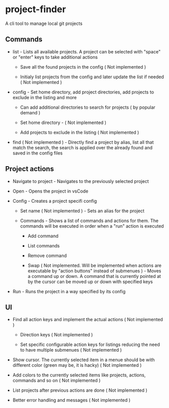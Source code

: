# project-finder

A cli tool to manage local git projects

## Commands

- list - Lists all available projects. A project can be selected with "space" or "enter" keys to take additional actions
  
  - Save all the found projects in the config ( Not implemented )

  - Initialy list projects from the config and later update the list if needed ( Not implemented )

- config - Set home directory, add project directories, add projects to exclude in the listing and more
  
  - Can add additional directories to search for projects ( by popular demand ) 

  - Set home directory - ( Not implemented )

  - Add projects to exclude in the listing ( Not implemented )

- find ( Not implemented ) - Directly find a project by alias, list all that match the search, the search is applied over the already found and saved in the config files

## Project actions

- Navigate to project - Navigates to the previously selected project 

- Open - Opens the project in vsCode

- Config - Creates a project specifi config  

  - Set name ( Not implemented ) - Sets an alias for the project 

  - Commands - Shows a list of commands and actions for them. The commands will be executed in order when a "run" action is executed

    - Add command

    - List commands

    - Remove command

    - Swap ( Not implemented. Will be implemented when actions are executable by "action buttons" instead of submenues ) - Moves a command up or down. A command that is currently pointed at by the cursor can be moved up or down with specified keys 

- Run - Runs the project in a way specified by its config

## UI

- Find all action keys and implement the actual actions ( Not implemented )  

  - Direction keys ( Not implemented )

  - Set specific configurable action keys for listings reducing the need to have multiple submenues ( Not implemented ) 

- Show cursor. The currently selected item in a menue should be with different color (green may be, it is hacky) ( Not implemented )

- Add colors to the currently selected items like projects, actions, commands and so on ( Not implemented )

- List projects after previous actions are done ( Not implemented )

- Better error handling and messages ( Not implemented )
